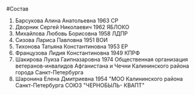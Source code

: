 #Состав
1. Барсукова Алина Анатольевна 1963 СР
2. Дворник Сергей Николаевич 1962 ЯБЛОКО
3. Михайлова Любовь Борисовна 1958 ЛДПР
4. Сизова Лариса Павловна 1951 ВОИ
5. Тихонова Татьяна Константиновна 1953 ЕР
6. Французова Лидия Константиновна 1949 КПРФ
7. Шакирова Луиза Гаипназаровна 1974 Общественная организация ветеранов-инвалидов Афганистана и Чечни Калининского района города Санкт-Петербурга
8. Шаронина Елена Дмитриевна 1954 \"МОО Калининского района Санкт-Петербурга СОЮЗ \"ЧЕРНОБЫЛЬ- КВАПТ\"
